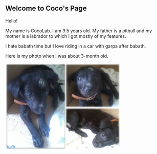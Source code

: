 <link rel="icon" type="image/png" sizes="32x32" href="/favicon-32x32.png">

## Welcome to Coco's Page


<p>Hello!</p>
<p>My name is CocoLab. I am 9.5 years old. My father is a pitbull and my mother is a labrador to which I got mostly of my features.</p>
<p>I hate babath time but I love riding in a car with garpa after babath.</p>
<p>Here is my photo when I was about 3-month old.</p>
<img width="360" height="=360" src="coco.jpeg">


